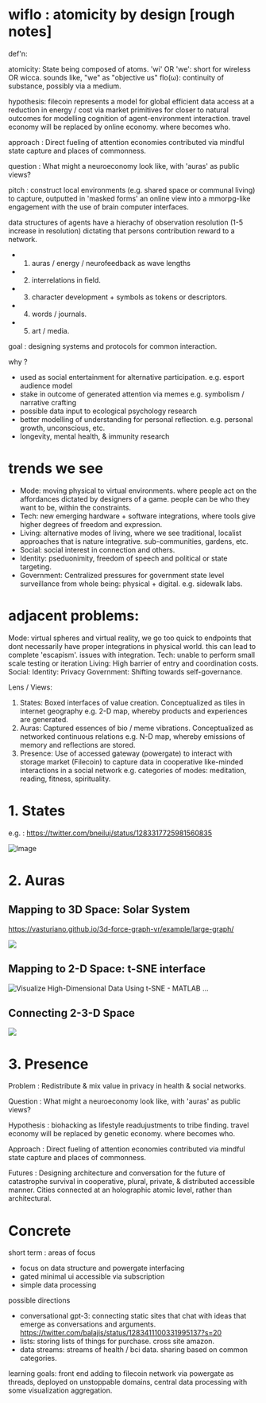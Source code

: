 # wiflo : atomicity by design [rough notes]

def'n:

atomicity: State being composed of atoms.
'wi' OR 'we': short for wireless OR wicca. sounds like, "we" as "objective us"
flo(ω): continuity of substance, possibly via a medium.

hypothesis: filecoin represents a model for global efficient data access at a reduction in energy / cost via market primitives for closer to natural outcomes for modelling cognition of agent-environment interaction. travel economy will be replaced by online economy. where becomes who. 

approach : Direct fueling of attention economies contributed via mindful state capture and places of commonness.

question : What might a neuroeconomy look like, with 'auras' as public views?

pitch : construct local environments (e.g. shared space or communal living) to capture, outputted in 'masked forms' an online view into a mmorpg-like engagement with the use of brain computer interfaces.

data structures of agents have a hierachy of observation resolution (1-5 increase in resolution) dictating that persons contribution reward to a network.
- 1. auras / energy / neurofeedback as wave lengths
- 2. interrelations in field.
- 3. character development + symbols as tokens or descriptors.
- 4. words / journals.
- 5. art / media.

goal : designing systems and protocols for common interaction. 

why ?
- used as social entertainment for alternative participation. e.g. esport audience model
- stake in outcome of generated attention via memes e.g. symbolism / narrative crafting
- possible data input to ecological psychology research
- better modelling of understanding for personal reflection. e.g. personal growth, unconscious, etc.
- longevity, mental health, & immunity research

# trends we see
- Mode: moving physical to virtual environments. where people act on the affordances dictated by designers of a game. people can be who they want to be, within the constraints. 
- Tech: new emerging hardware + software integrations, where tools give higher degrees of freedom and expression.
- Living: alternative modes of living, where we see traditional, localist approaches that is nature integrative. sub-communities, gardens, etc.
- Social: social interest in connection and others.
- Identity: pseduonimity, freedom of speech and political or state targeting.
- Government: Centralized pressures for government state level surveillance from whole being: physical + digital. e.g. sidewalk labs.

# adjacent problems:
Mode: virtual spheres and virtual reality, we go too quick to endpoints that dont necessarily have proper integrations in physical world. this can lead to complete 'escapism'. issues with integration.
Tech: unable to perform small scale testing or iteration
Living: High barrier of entry and coordination costs.
Social: 
Identity: Privacy
Government: Shifting towards self-governance.

Lens / Views:
1. States: Boxed interfaces of value creation. Conceptualized as tiles in internet geography e.g. 2-D map, whereby products and experiences are generated.
2. Auras: Captured essences of bio / meme vibrations. Conceptualized as networked continuous relations e.g. N-D map, whereby emissions of memory and reflections are stored.
3. Presence: Use of accessed gateway (powergate) to interact with storage market (Filecoin) to capture data in cooperative like-minded interactions in a social network e.g. categories of modes: meditation, reading, fitness, spirituality.

# 1. States

e.g. : https://twitter.com/bneiluj/status/1283317725981560835

<img src="https://pbs.twimg.com/media/Ec9ASA3WAAAWKZP?format=png&amp;name=small" alt="Image"/>

# 2. Auras

## Mapping to 3D Space: Solar System

https://vasturiano.github.io/3d-force-graph-vr/example/large-graph/

<img src="https://camo.githubusercontent.com/649acaa1acda1a7448f176b5242d713561f917d3/687474703a2f2f676973742e6769746875622e636f6d2f76617374757269616e6f2f39373263613466336538653037346461636631346437303731616164386566392f7261772f707265766965772e706e67" />

## Mapping to 2-D Space: t-SNE interface

<img src="https://external-content.duckduckgo.com/iu/?u=https%3A%2F%2Fwww.mathworks.com%2Fhelp%2Fexamples%2Fstats%2Fwin64%2FVisualizeHighDimensionalDataUsingTSNEExample_01.png&amp;f=1&amp;nofb=1" alt="Visualize High-Dimensional Data Using t-SNE - MATLAB ..."/>

## Connecting 2-3-D Space

<img src="https://i.stack.imgur.com/MC772.jpg" />

# 3. Presence

Problem : Redistribute & mix value in privacy in health & social networks. 

Question : What might a neuroeconomy look like, with 'auras' as public views?

Hypothesis : biohacking as lifestyle readujustments to tribe finding. travel economy will be replaced by genetic economy. where becomes who. 

Approach : Direct fueling of attention economies contributed via mindful state capture and places of commonness.

Futures : Designing architecture and conversation for the future of catastrophe survival in cooperative, plural, private, & distributed accessible manner. Cities connected at an holographic atomic level, rather than architectural.


# Concrete
short term : areas of focus
- focus on data structure and powergate interfacing 
- gated minimal ui accessible via subscription
- simple data processing


possible directions

* conversational gpt-3: connecting static sites that chat with ideas that emerge as conversations and arguments. https://twitter.com/balajis/status/1283411100331995137?s=20
* lists: storing lists of things for purchase. cross site amazon.
* data streams: streams of health / bci data. sharing based on common categories.

learning goals: front end adding to filecoin network via powergate as threads, deployed on unstoppable domains, central data processing with some visualization aggregation.
